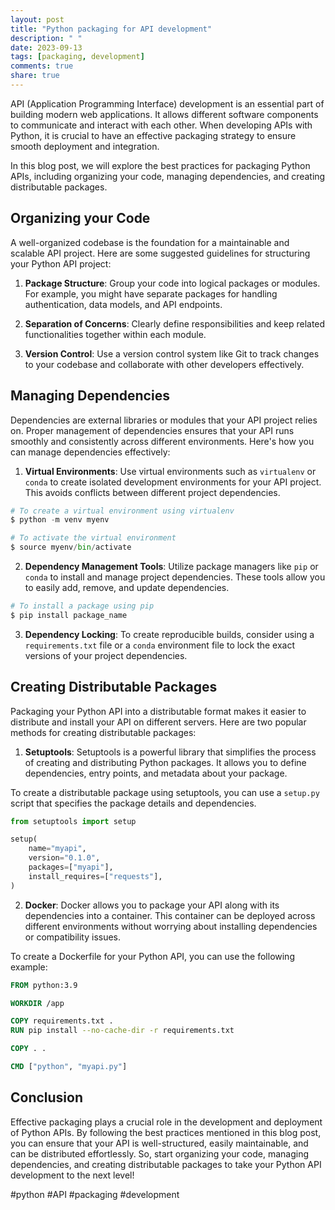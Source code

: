 ```yaml
---
layout: post
title: "Python packaging for API development"
description: " "
date: 2023-09-13
tags: [packaging, development]
comments: true
share: true
---
```


API (Application Programming Interface) development is an essential part of building modern web applications. It allows different software components to communicate and interact with each other. When developing APIs with Python, it is crucial to have an effective packaging strategy to ensure smooth deployment and integration.

In this blog post, we will explore the best practices for packaging Python APIs, including organizing your code, managing dependencies, and creating distributable packages.

## Organizing your Code

A well-organized codebase is the foundation for a maintainable and scalable API project. Here are some suggested guidelines for structuring your Python API project:

1. **Package Structure**: Group your code into logical packages or modules. For example, you might have separate packages for handling authentication, data models, and API endpoints.

2. **Separation of Concerns**: Clearly define responsibilities and keep related functionalities together within each module.

3. **Version Control**: Use a version control system like Git to track changes to your codebase and collaborate with other developers effectively.

## Managing Dependencies

Dependencies are external libraries or modules that your API project relies on. Proper management of dependencies ensures that your API runs smoothly and consistently across different environments. Here's how you can manage dependencies effectively:

1. **Virtual Environments**: Use virtual environments such as `virtualenv` or `conda` to create isolated development environments for your API project. This avoids conflicts between different project dependencies.

```python
# To create a virtual environment using virtualenv
$ python -m venv myenv

# To activate the virtual environment
$ source myenv/bin/activate
```

2. **Dependency Management Tools**: Utilize package managers like `pip` or `conda` to install and manage project dependencies. These tools allow you to easily add, remove, and update dependencies.

```python
# To install a package using pip
$ pip install package_name
```

3. **Dependency Locking**: To create reproducible builds, consider using a `requirements.txt` file or a `conda` environment file to lock the exact versions of your project dependencies.

## Creating Distributable Packages

Packaging your Python API into a distributable format makes it easier to distribute and install your API on different servers. Here are two popular methods for creating distributable packages:

1. **Setuptools**: Setuptools is a powerful library that simplifies the process of creating and distributing Python packages. It allows you to define dependencies, entry points, and metadata about your package.

To create a distributable package using setuptools, you can use a `setup.py` script that specifies the package details and dependencies.

```python
from setuptools import setup

setup(
    name="myapi",
    version="0.1.0",
    packages=["myapi"],
    install_requires=["requests"],
)
```

2. **Docker**: Docker allows you to package your API along with its dependencies into a container. This container can be deployed across different environments without worrying about installing dependencies or compatibility issues.

To create a Dockerfile for your Python API, you can use the following example:

```Dockerfile
FROM python:3.9

WORKDIR /app

COPY requirements.txt .
RUN pip install --no-cache-dir -r requirements.txt

COPY . .

CMD ["python", "myapi.py"]
```

## Conclusion

Effective packaging plays a crucial role in the development and deployment of Python APIs. By following the best practices mentioned in this blog post, you can ensure that your API is well-structured, easily maintainable, and can be distributed effortlessly. So, start organizing your code, managing dependencies, and creating distributable packages to take your Python API development to the next level!

#python #API #packaging #development